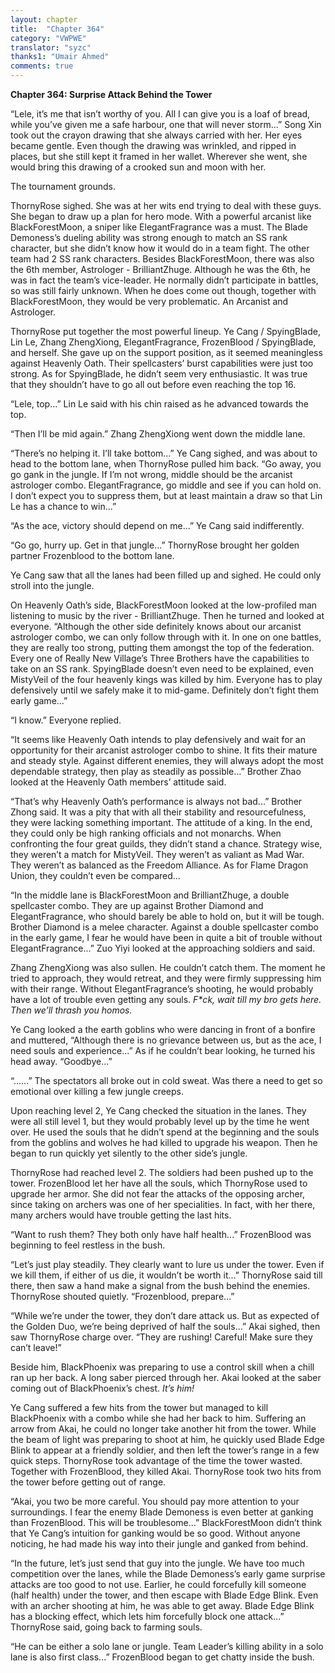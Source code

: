 ```yaml
---
layout: chapter
title:  "Chapter 364"
category: "VWPWE"
translator: "syzc"
thanks1: "Umair Ahmed"
comments: true
---
```


**Chapter 364: Surprise Attack Behind the Tower**

“Lele, it’s me that isn’t worthy of you. All I can give you is a loaf of bread, while you’ve given me a safe harbour, one that will never storm...” Song Xin took out the crayon drawing that she always carried with her. Her eyes became gentle. Even though the drawing was wrinkled, and ripped in places, but she still kept it framed in her wallet. Wherever she went, she would bring this drawing of a crooked sun and moon with her.

The tournament grounds.

ThornyRose sighed. She was at her wits end trying to deal with these guys. She began to draw up a plan for hero mode. With a powerful arcanist like BlackForestMoon, a sniper like ElegantFragrance was a must. The Blade Demoness’s dueling ability was strong enough to match an SS rank character, but she didn’t know how it would do in a team fight. The other team had 2 SS rank characters. Besides BlackForestMoon, there was also the 6th member, Astrologer - BrilliantZhuge. Although he was the 6th, he was in fact the team’s vice-leader. He normally didn’t participate in battles, so was still fairly unknown. When he does come out though, together with BlackForestMoon, they would be very problematic. An Arcanist and Astrologer.

ThornyRose put together the most powerful lineup. Ye Cang / SpyingBlade, Lin Le, Zhang ZhengXiong, ElegantFragrance, FrozenBlood / SpyingBlade, and herself. She gave up on the support position, as it seemed meaningless against Heavenly Oath. Their spellcasters’ burst capabilities were just too strong. As for SpyingBlade, he didn’t seem very enthusiastic. It was true that they shouldn’t have to go all out before even reaching the top 16.

“Lele, top...” Lin Le said with his chin raised as he advanced towards the top.

“Then I’ll be mid again.” Zhang ZhengXiong went down the middle lane.

“There’s no helping it. I’ll take bottom...” Ye Cang sighed, and was about to head to the bottom lane, when ThornyRose pulled him back. “Go away, you go gank in the jungle. If I’m not wrong, middle should be the arcanist astrologer combo. ElegantFragrance, go middle and see if you can hold on. I don’t expect you to suppress them, but at least maintain a draw so that Lin Le has a chance to win...”

“As the ace, victory should depend on me...” Ye Cang said indifferently.

“Go go, hurry up. Get in that jungle...” ThornyRose brought her golden partner Frozenblood to the bottom lane.

Ye Cang saw that all the lanes had been filled up and sighed. He could only stroll into the jungle.

On Heavenly Oath’s side, BlackForestMoon looked at the low-profiled man listening to music by the river - BrilliantZhuge. Then he turned and looked at everyone. “Although the other side definitely knows about our arcanist astrologer combo, we can only follow through with it. In one on one battles, they are really too strong, putting them amongst the top of the federation. Every one of Really New Village’s Three Brothers have the capabilities to take on an SS rank. SpyingBlade doesn’t even need to be explained, even MistyVeil of the four heavenly kings was killed by him. Everyone has to play defensively until we safely make it to mid-game. Definitely don’t fight them early game...”

“I know.” Everyone replied.

“It seems like Heavenly Oath intends to play defensively and wait for an opportunity for their arcanist astrologer combo to shine. It fits their mature and steady style. Against different enemies, they will always adopt the most dependable strategy, then play as steadily as possible...” Brother Zhao looked at the Heavenly Oath members’ attitude said.

“That’s why Heavenly Oath’s performance is always not bad...” Brother Zhong said. It was a pity that with all their stability and resourcefulness, they were lacking something important. The attitude of a king. In the end, they could only be high ranking officials and not monarchs. When confronting the four great guilds, they didn’t stand a chance. Strategy wise, they weren’t a match for MistyVeil. They weren’t as valiant as Mad War. They weren’t as balanced as the Freedom Alliance. As for Flame Dragon Union, they couldn’t even be compared...

“In the middle lane is BlackForestMoon and BrilliantZhuge, a double spellcaster combo. They are up against Brother Diamond and ElegantFragrance, who should barely be able to hold on, but it will be tough. Brother Diamond is a melee character. Against a double spellcaster combo in the early game, I fear he would have been in quite a bit of trouble without ElegantFragrance...” Zuo Yiyi looked at the approaching soldiers and said.

Zhang ZhengXiong was also sullen. He couldn’t catch them. The moment he tried to approach, they would retreat, and they were firmly suppressing him with their range. Without ElegantFragrance’s shooting, he would probably have a lot of trouble even getting any souls. *F\*ck, wait till my bro gets here. Then we’ll thrash you homos.*

Ye Cang looked a the earth goblins who were dancing in front of a bonfire and muttered, “Although there is no grievance between us, but as the ace, I need souls and experience...” As if he couldn’t bear looking, he turned his head away. “Goodbye...”

“......” The spectators all broke out in cold sweat. Was there a need to get so emotional over killing a few jungle creeps.

Upon reaching level 2, Ye Cang checked the situation in the lanes. They were all still level 1, but they would probably level up by the time he went over. He used the souls that he didn’t spend at the beginning and the souls from the goblins and wolves he had killed to upgrade his weapon. Then he began to run quickly yet silently to the other side’s jungle.

ThornyRose had reached level 2. The soldiers had been pushed up to the tower. FrozenBlood let her have all the souls, which ThornyRose used to upgrade her armor. She did not fear the attacks of the opposing archer, since taking on archers was one of her specialities. In fact, with her there, many archers would have trouble getting the last hits.

“Want to rush them? They both only have half health...” FrozenBlood was beginning to feel restless in the bush.

“Let’s just play steadily. They clearly want to lure us under the tower. Even if we kill them, if either of us die, it wouldn’t be worth it...” ThornyRose said till there, then saw a hand make a signal from the bush behind the enemies. ThornyRose shouted quietly. “Frozenblood, prepare...”

“While we’re under the tower, they don’t dare attack us. But as expected of the Golden Duo, we’re being deprived of half the souls...” Akai sighed, then saw ThornyRose charge over. “They are rushing! Careful! Make sure they can’t leave!”

Beside him, BlackPhoenix was preparing to use a control skill when a chill ran up her back. A long saber pierced through her. Akai looked at the saber coming out of BlackPhoenix’s chest. *It’s him!*

Ye Cang suffered a few hits from the tower but managed to kill BlackPhoenix with a combo while she had her back to him. Suffering an arrow from Akai, he could no longer take another hit from the tower. While the beam of light was preparing to shoot at him, he quickly used Blade Edge Blink to appear at a friendly soldier, and then left the tower’s range in a few quick steps. ThornyRose took advantage of the time the tower wasted. Together with FrozenBlood, they killed Akai. ThornyRose took two hits from the tower before getting out of range.

“Akai, you two be more careful. You should pay more attention to your surroundings. I fear the enemy Blade Demoness is even better at ganking than FrozenBlood. This will be troublesome...” BlackForestMoon didn’t think that Ye Cang’s intuition for ganking would be so good. Without anyone noticing, he had made his way into their jungle and ganked from behind.

“In the future, let’s just send that guy into the jungle. We have too much competition over the lanes, while the Blade Demoness’s early game surprise attacks are too good to not use. Earlier, he could forcefully kill someone (half health) under the tower, and then escape with Blade Edge Blink. Even with an archer shooting at him, he was able to get away. Blade Edge Blink has a blocking effect, which lets him forcefully block one attack...” ThornyRose said, going back to farming souls.

“He can be either a solo lane or jungle. Team Leader’s killing ability in a solo lane is also first class...” FrozenBlood began to get chatty inside the bush. 
